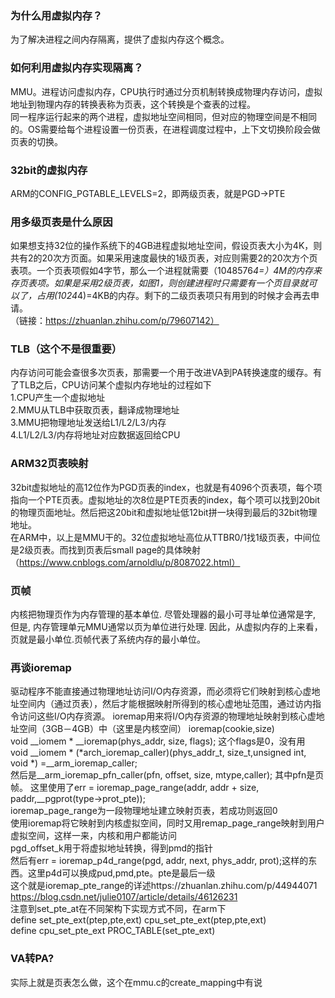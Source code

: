 ### 为什么用虚拟内存？
为了解决进程之间内存隔离，提供了虚拟内存这个概念。
### 如何利用虚拟内存实现隔离？
MMU。进程访问虚拟内存，CPU执行时通过分页机制转换成物理内存访问，虚拟地址到物理内存的转换表称为页表，这个转换是个查表的过程。  
同一程序运行起来的两个进程，虚拟地址空间相同，但对应的物理空间是不相同的。OS需要给每个进程设置一份页表，在进程调度过程中，上下文切换阶段会做页表的切换。  
### 32bit的虚拟内存
ARM的CONFIG_PGTABLE_LEVELS=2，即两级页表，就是PGD->PTE
### 用多级页表是什么原因
如果想支持32位的操作系统下的4GB进程虚拟地址空间，假设页表大小为4K，则共有2的20次方页面。如果采用速度最快的1级页表，对应则需要2的20次方个页表项。一个页表项假如4字节，那么一个进程就需要（1048576*4=）4M的内存来存页表项。如果是采用2级页表，如图1，则创建进程时只需要有一个页目录就可以了，占用(1024*4)=4KB的内存。剩下的二级页表项只有用到的时候才会再去申请。  
（链接：https://zhuanlan.zhihu.com/p/79607142）  
### TLB（这个不是很重要）
内存访问可能会查很多次页表，那需要一个用于改进VA到PA转换速度的缓存。有了TLB之后，CPU访问某个虚拟内存地址的过程如下  
1.CPU产生一个虚拟地址  
2.MMU从TLB中获取页表，翻译成物理地址  
3.MMU把物理地址发送给L1/L2/L3/内存  
4.L1/L2/L3/内存将地址对应数据返回给CPU  

### ARM32页表映射
32bit虚拟地址的高12位作为PGD页表的index，也就是有4096个页表项，每个项指向一个PTE页表。虚拟地址的次8位是PTE页表的index，每个项可以找到20bit的物理页面地址。然后把这20bit和虚拟地址低12bit拼一块得到最后的32bit物理地址。  
在ARM中，以上是MMU干的。32位虚拟地址高位从TTBR0/1找1级页表，中间位是2级页表。而找到页表后small page的具体映射（https://www.cnblogs.com/arnoldlu/p/8087022.html）
### 页帧
内核把物理页作为内存管理的基本单位. 尽管处理器的最小可寻址单位通常是字, 但是, 内存管理单元MMU通常以页为单位进行处理. 因此，从虚拟内存的上来看，页就是最小单位.页帧代表了系统内存的最小单位。

### 再谈ioremap
驱动程序不能直接通过物理地址访问I/O内存资源，而必须将它们映射到核心虚地址空间内（通过页表），然后才能根据映射所得到的核心虚地址范围，通过访内指令访问这些I/O内存资源。 
ioremap用来将I/O内存资源的物理地址映射到核心虚地址空间（3GB－4GB）中（这里是内核空间） 
ioremap(cookie,size)  
void __iomem * __ioremap(phys_addr, size, flags); 这个flags是0，没有用  
void __iomem * (*arch_ioremap_caller)(phys_addr_t, size_t,unsigned int, void *) =__arm_ioremap_caller;  
然后是__arm_ioremap_pfn_caller(pfn, offset, size, mtype,caller); 其中pfn是页帧。 
这里使用了err = ioremap_page_range(addr, addr + size, paddr,__pgprot(type->prot_pte));  
ioremap_page_range为一段物理地址建立映射页表，若成功则返回0   
使用ioremap将它映射到内核虚拟空间，同时又用remap_page_range映射到用户虚拟空间，这样一来，内核和用户都能访问  
pgd_offset_k用于将虚拟地址转换，得到pmd的指针  
然后有err = ioremap_p4d_range(pgd, addr, next, phys_addr, prot);这样的东西。这里p4d可以换成pud,pmd,pte。pte是最后一级  
这个就是ioremap_pte_range的详述https://zhuanlan.zhihu.com/p/44944071  
https://blog.csdn.net/julie0107/article/details/46126231  
注意到set_pte_at在不同架构下实现方式不同，在arm下  
define set_pte_ext(ptep,pte,ext) cpu_set_pte_ext(ptep,pte,ext)  
define cpu_set_pte_ext PROC_TABLE(set_pte_ext)  
### VA转PA?
实际上就是页表怎么做，这个在mmu.c的create_mapping中有说

